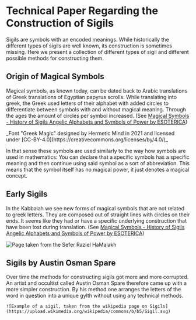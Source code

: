 <page>
  
  # Technical Paper Regarding the Construction of Sigils
  
  Sigils are symbols with an encoded meanings. While historically the different types of sigils are well known, its construction is sometimes missing. Here we present a collection of different types of sigil and different possible methods for constructing them.

  ## Origin of Magical Symbols

  Magical symbols, as known today, can be dated back to Arabic translations of Greek translations of Egyptian papyrus scrolls. While translating into greek, the Greek used letters of their alphabet with added circles to differentiate between symbols with and without magical meaning. Through the ages the amount of circles per symbol increased. (See [Magical Symbols - History of Sigils Angelic Alphabets and Symbols of Power by ESOTERICA](https://www.youtube.com/watch?v=7dhz4GR2yio))

  <interactive name="greekMagicSymbols">
    _Font "Greek Magic" designed by Hermetic Mind in 2021 and licensed under [CC-BY-4.0](https://creativecommons.org/licenses/by/4.0/)_
  </interactive>

  In that sense these symbols are used similarly to the way how symbols are used in mathematics: You can declare that a specific symbols has a specific meaning and then continue using said symbol as a sort of abbreviation. This means that the symbol itself has no magical power, it just denotes a magical concept.

  ## Early Sigils

  In the Kabbalah we see new forms of magical symbols that are not related to greek letters. They are composed out of straight lines with circles on their ends. It seems like they had or have a specific underlying construction that have been lost during translation. (See [Magical Symbols - History of Sigils Angelic Alphabets and Symbols of Power by ESOTERICA](https://www.youtube.com/watch?v=7dhz4GR2yio))

  ![Page taken from the Sefer Raziel HaMalakh](https://upload.wikimedia.org/wikipedia/commons/2/2d/Sefer_raziel_segulot.png)

  ## Sigils by Austin Osman Spare

  Over time the methods for constructing sigils got more and more corrupted. An artist and occultist called Austin Osman Spare therefore came up with a more simpler construction. By his method one arranges the letters of the word in question into a unique gylth without using any technical methods.

    ![Example of a sigil, taken from the wikipedia page on Sigils](https://upload.wikimedia.org/wikipedia/commons/b/b5/Sigil.svg)

</page>
